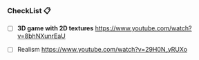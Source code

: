 ### CheckList 📋
 - [ ] **3D game with 2D textures**
	  https://www.youtube.com/watch?v=8bhNXunrEaU
	
- [ ] Realism
      https://www.youtube.com/watch?v=29H0N_yRUXo

